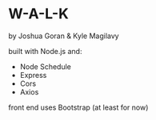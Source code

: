 # W-A-L-K
by Joshua Goran & Kyle Magilavy

built with Node.js and:
* Node Schedule
* Express
* Cors
* Axios

front end uses Bootstrap (at least for now)
